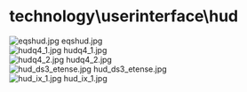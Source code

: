 <h1>technology\userinterface\hud</h1>
<div class="container text-center">
<div class="row">
<div class="col col-lg-2 col-6">
<img src="https://media.evkx.net/multimedia/technology/userinterface/hud/eqshud_xst.jpg" class="img-thumbnail" alt="eqshud.jpg">
eqshud.jpg
</div>
<div class="col col-lg-2 col-6">
<img src="https://media.evkx.net/multimedia/technology/userinterface/hud/hudq4_1_xst.jpg" class="img-thumbnail" alt="hudq4_1.jpg">
hudq4_1.jpg
</div>
<div class="col col-lg-2 col-6">
<img src="https://media.evkx.net/multimedia/technology/userinterface/hud/hudq4_2_xst.jpg" class="img-thumbnail" alt="hudq4_2.jpg">
hudq4_2.jpg
</div>
<div class="col col-lg-2 col-6">
<img src="https://media.evkx.net/multimedia/technology/userinterface/hud/hud_ds3_etense_xst.jpg" class="img-thumbnail" alt="hud_ds3_etense.jpg">
hud_ds3_etense.jpg
</div>
<div class="col col-lg-2 col-6">
<img src="https://media.evkx.net/multimedia/technology/userinterface/hud/hud_ix_1_xst.jpg" class="img-thumbnail" alt="hud_ix_1.jpg">
hud_ix_1.jpg
</div>
</div>
</div>
